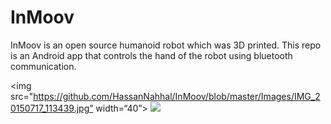 # InMoov

InMoov is an open source humanoid robot which was 3D printed. This repo is an Android app that controls the hand of the robot using bluetooth communication.




<img src="https://github.com/HassanNahhal/InMoov/blob/master/Images/IMG_20150717_113439.jpg” width=“40”>
<img src="https://github.com/HassanNahhal/InMoov/blob/master/Images/Screenshot_20160925-171837.png" width=“40”>

